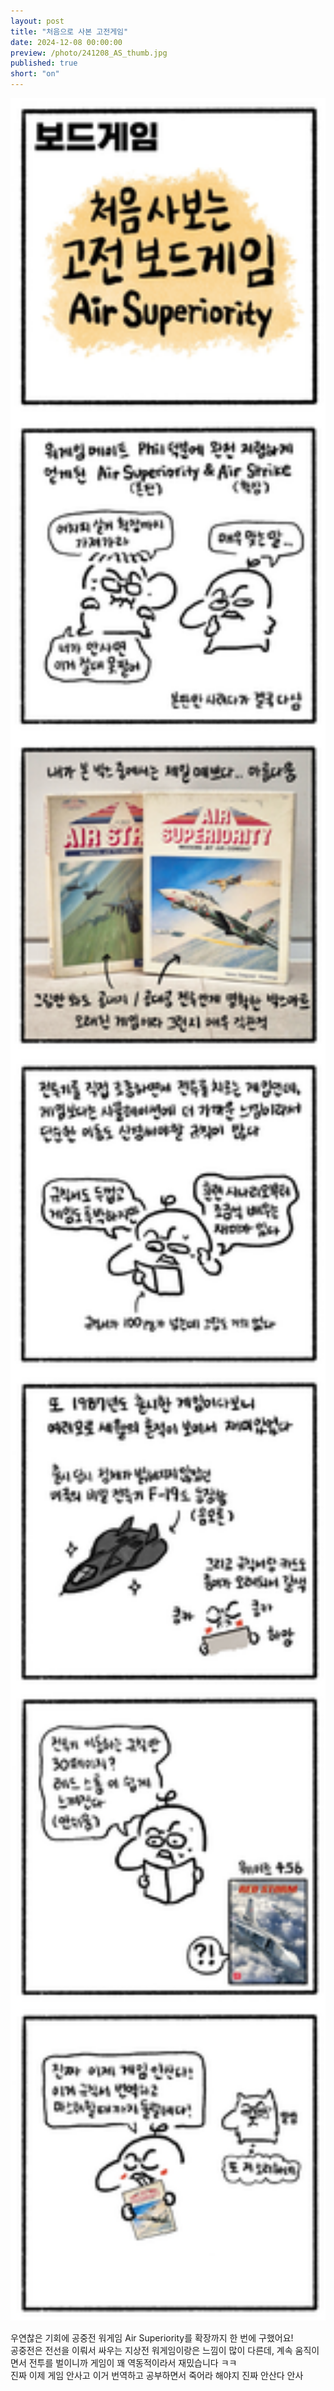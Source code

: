 ```yaml
---
layout: post
title: "처음으로 사본 고전게임"
date: 2024-12-08 00:00:00
preview: /photo/241208_AS_thumb.jpg
published: true
short: "on"
---
```


<img src="/photo/241208_AS.jpg" width="1000">


우연찮은 기회에 공중전 워게임 Air Superiority를 확장까지 한 번에 구했어요!<br>
공중전은 전선을 이뤄서 싸우는 지상전 워게임이랑은 느낌이 많이 다른데, 계속 움직이면서 전투를 벌이니까 게임이 꽤 역동적이라서 재밌습니다 ㅋㅋ <br>
진짜 이제 게임 안사고 이거 번역하고 공부하면서 죽어라 해야지 진짜 안산다 안사<br>










